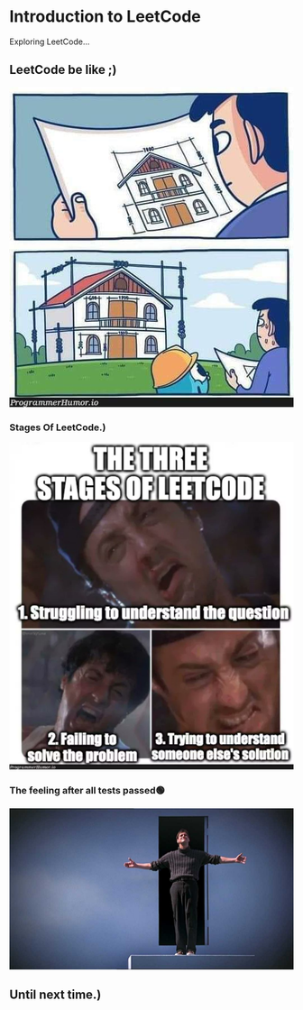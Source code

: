 # Introduction to LeetCode

Exploring LeetCode...

## LeetCode be like ;)

<img src='./Resources/memes/leetcodeBeLike.jpg' alt="LeetCode be like..." width=540>

### Stages Of LeetCode.)

<img src='./Resources/memes/stagesOfLeetcode.jpg' alt="Stages of LeetCode" width=600>

### The feeling after all tests passed🟢

<img src='./Resources/memes/theFeeling.jpg' alt='The feeling...' width=900>

## Until next time.)

